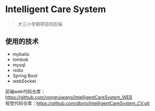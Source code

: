 # Intelligent Care System
> 大三小学期项目的后端
## 使用的技术

- mybatis
- lombok
- mysql
- redis
- Spring Boot
- webSocket

前端web代码仓库：https://github.com/yongruiwang/IntelligentCareSystem_WEB <br/>
视觉代码仓库：https://github.com/dbylx/IntelligentCareSystem_CV.git
